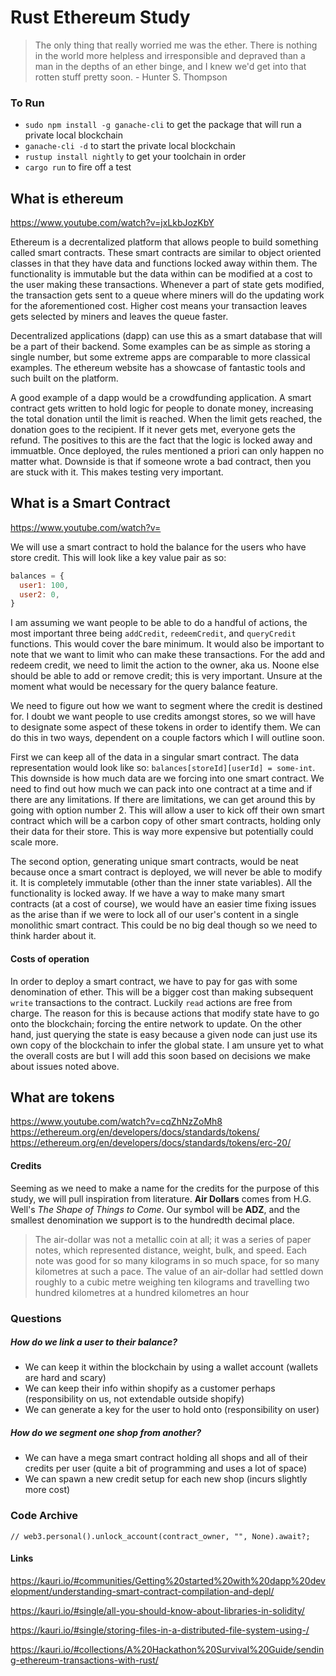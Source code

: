 # Rust Ethereum Study

> The only thing that really worried me was the ether. There is nothing in the world more helpless and irresponsible and depraved than a man in the depths of an ether binge, and I knew we'd get into that rotten stuff pretty soon. - Hunter S. Thompson

### To Run
- `sudo npm install -g ganache-cli` to get the package that will run a private local blockchain
- `ganache-cli -d` to start the private local blockchain
- `rustup install nightly` to get your toolchain in order
- `cargo run` to fire off a test

## What is ethereum
https://www.youtube.com/watch?v=jxLkbJozKbY

Ethereum is a decrentalized platform that allows people to build something called smart contracts. These smart contracts are similar to object oriented classes in that they have data and functions locked away within them. The functionality is immutable but the data within can be modified at a cost to the user making these transactions. Whenever a part of state gets modified, the transaction gets sent to a queue where miners will do the updating work for the aforementioned cost. Higher cost means your transaction leaves gets selected by miners and leaves the queue faster.

Decentralized applications (dapp) can use this as a smart database that will be a part of their backend. Some examples can be as simple as storing a single number, but some extreme apps are comparable to more classical examples. The ethereum website has a showcase of fantastic tools and such built on the platform.

A good example of a dapp would be a crowdfunding application. A smart contract gets written to hold logic for people to donate money, increasing the total donation until the limit is reached. When the limit gets reached, the donation goes to the recipient. If it never gets met, everyone gets the refund. The positives to this are the fact that the logic is locked away and immuatble. Once deployed, the rules mentioned a priori can only happen no matter what. Downside is that if someone wrote a bad contract, then you are stuck with it. This makes testing very important.

## What is a Smart Contract
https://www.youtube.com/watch?v=

We will use a smart contract to hold the balance for the users who have store credit. This will look like a key value pair as so:
```javascript
balances = {
  user1: 100,
  user2: 0,
}
```

I am assuming we want people to be able to do a handful of actions, the most important three being `addCredit`, `redeemCredit`, and `queryCredit` functions. This would cover the bare minimum. It would also be important to note that we want to limit who can make these transactions. For the add and redeem credit, we need to limit the action to the owner, aka us. Noone else should be able to add or remove credit; this is very important. Unsure at the moment what would be necessary for the query balance feature.

We need to figure out how we want to segment where the credit is destined for. I doubt we want people to use credits amongst stores, so we will have to designate some aspect of these tokens in order to identify them. We can do this in two ways, dependent on a couple factors which I will outline soon.

First we can keep all of the data in a singular smart contract. The data representation would look like so: `balances[storeId][userId] = some-int`. This downside is how much data are we forcing into one smart contract. We need to find out how much we can pack into one contract at a time and if there are any limitations. If there are limitations, we can get around this by going with option number 2. This will allow a user to kick off their own smart contract which will be a carbon copy of other smart contracts, holding only their data for their store. This is way more expensive but potentially could scale more.

The second option, generating unique smart contracts, would be neat because once a smart contract is deployed, we will never be able to modify it. It is completely immutable (other than the inner state variables). All the functionality is locked away. If we have a way to make many smart contracts (at a cost of course), we would have an easier time fixing issues as the arise than if we were to lock all of our user's content in a single monolithic smart contract. This could be no big deal though so we need to think harder about it.

#### Costs of operation
In order to deploy a smart contract, we have to pay for gas with some denomination of ether. This will be a bigger cost than making subsequent `write` transactions to the contract. Luckily `read` actions are free from charge. The reason for this is because actions that modify state have to go onto the blockchain; forcing the entire network to update. On the other hand, just querying the state is easy because a given node can just use its own copy of the blockchain to infer the global state. I am unsure yet to what the overall costs are but I will add this soon based on decisions we make about issues noted above.


## What are tokens
https://www.youtube.com/watch?v=cqZhNzZoMh8
https://ethereum.org/en/developers/docs/standards/tokens/
https://ethereum.org/en/developers/docs/standards/tokens/erc-20/


#### Credits
Seeming as we need to make a name for the credits for the purpose of this study, we will pull inspiration from literature. **Air Dollars** comes from H.G. Well's *The Shape of Things to Come*. Our symbol will be **ADZ**, and the smallest denomination we support is to the hundredth decimal place.

> The air-dollar was not a metallic coin at all; it was a series of paper notes, which represented distance, weight, bulk, and speed. Each note was good for so many kilograms in so much space, for so many kilometres at such a pace. The value of an air-dollar had settled down roughly to a cubic metre weighing ten kilograms and travelling two hundred kilometres at a hundred kilometres an hour


### Questions
##### How do we link a user to their balance?
- We can keep it within the blockchain by using a wallet account (wallets are hard and scary)
- We can keep their info within shopify as a customer perhaps (responsibility on us, not extendable outside shopify)
- We can generate a key for the user to hold onto (responsibility on user)

##### How do we segment one shop from another?
- We can have a mega smart contract holding all shops and all of their credits per user (quite a bit of programming and uses a lot of space)
- We can spawn a new credit setup for each new shop (incurs slightly more cost)


### Code Archive
`// web3.personal().unlock_account(contract_owner, "", None).await?;`

#### Links
https://kauri.io/#communities/Getting%20started%20with%20dapp%20development/understanding-smart-contract-compilation-and-depl/

https://kauri.io/#single/all-you-should-know-about-libraries-in-solidity/

https://kauri.io/#single/storing-files-in-a-distributed-file-system-using-/

https://kauri.io/#collections/A%20Hackathon%20Survival%20Guide/sending-ethereum-transactions-with-rust/
